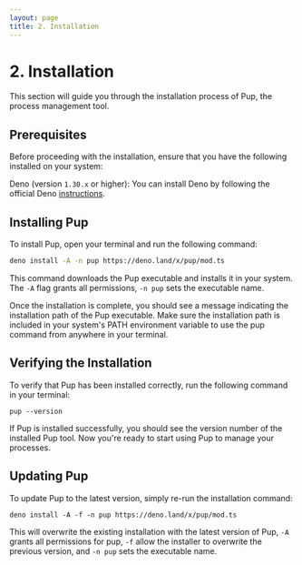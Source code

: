 ```yaml
---
layout: page
title: 2. Installation
---
```


# 2. Installation

This section will guide you through the installation process of Pup, the process management tool.

## Prerequisites

Before proceeding with the installation, ensure that you have the following installed on your system:

Deno (version `1.30.x` or higher): You can install Deno by following the official Deno [instructions](https://deno.land/manual/getting_started/installation).

## Installing Pup

To install Pup, open your terminal and run the following command:

```bash
deno install -A -n pup https://deno.land/x/pup/mod.ts
```

This command downloads the Pup executable and installs it in your system. The `-A` flag grants all permissions, `-n pup` sets the executable name.

Once the installation is complete, you should see a message indicating the installation path of the Pup executable. Make sure the installation path is included in your system's PATH environment
variable to use the pup command from anywhere in your terminal.

## Verifying the Installation

To verify that Pup has been installed correctly, run the following command in your terminal:

```
pup --version
```

If Pup is installed successfully, you should see the version number of the installed Pup tool. Now you're ready to start using Pup to manage your processes.

## Updating Pup

To update Pup to the latest version, simply re-run the installation command:

```
deno install -A -f -n pup https://deno.land/x/pup/mod.ts
```

This will overwrite the existing installation with the latest version of Pup, `-A` grants all permissions for pup, `-f` allow the installer to overwrite the previous version, and `-n pup` sets the executable name.
